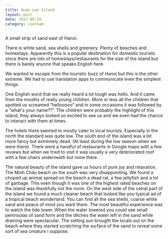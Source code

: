 ```yaml
---
title: Quan Lan Island
layout: post
date: 2017-09-29
category: vietnam
---
```


A small strip of sand east of Hanoi. 
<!--more-->

There is white sand, sea shells and greenery. Plenty of beaches and homestays. Apparently this is a popular destination for domestic tourists since there are lots of homestays/restaurants for the size of the island but there is barely anyone that speaks English here. 

We wanted to escape from the touristic buzz of Hanoi but this is the other extreme. We had to use translation apps to communicate even the simplest things. 

One English word that we really heard a lot tough was hello. And it came from the mouths of really young children. More or less all the children that spotted us screamed “hellooooo” and in some occasions it was followed by a “what's your name??”. The children were probably the highlight of this island, they always looked so excited to see us and we even had the chance to interact with them at times.

The hotels there seemed to mostly cater to local tourists. Especially in the north the standard was quite low. The south end of the island was a bit more fancy but extremely dead. (At least during the low season when we were there). There were a handful of restaurants in Google maps with a few reviews but when we tried to visit it was usually a very deteriorated roof with a few chairs underneath but none there. 

The natural beauty of the island gave us hours of pure joy and relaxation. The Minh Châu beach on the south was very disappointing. We found a choped up animal spread on the beach a dead rat, a few jellyfish and a lot of garbage. This even though it was one of the highest rated beaches on the island was thankfully not the norm. On the west side of the cetral part of the island we found a much cleaner beach that looked like you typical ad of a tropical beach wonderland. You can find all the sea shells, coarse white sand and peace of mind you want there. The most beautiful experience was to watch the tide lower. When the water lowered you could see small peninsulas of sand form and the ditches the water left in the sand while draining were spectacular. The setting sun brought the locals out on the beach where they started scratching the surface of the sand to reveal some sort of sea creature I suppose. 

